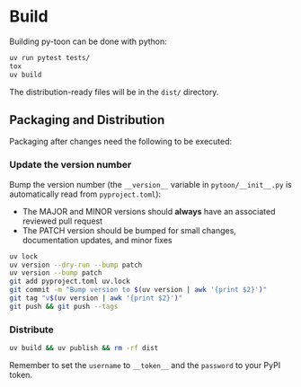 # Build

Building py-toon can be done with python:

```bash
uv run pytest tests/
tox
uv build
```

The distribution-ready files will be in the `dist/` directory.

## Packaging and Distribution

Packaging after changes need the following to be executed:

### Update the version number

Bump the version number (the `__version__` variable in `pytoon/__init__.py` is automatically read from `pyproject.toml`):

- The MAJOR and MINOR versions should **always** have an associated reviewed pull request
- The PATCH version should be bumped for small changes, documentation updates, and minor fixes

```bash
uv lock
uv version --dry-run --bump patch
uv version --bump patch
git add pyproject.toml uv.lock
git commit -m "Bump version to $(uv version | awk '{print $2}')"
git tag "v$(uv version | awk '{print $2}')"
git push && git push --tags
```

### Distribute

```bash
uv build && uv publish && rm -rf dist
```

Remember to set the `username` to `__token__` and the `password` to your PyPI token.
